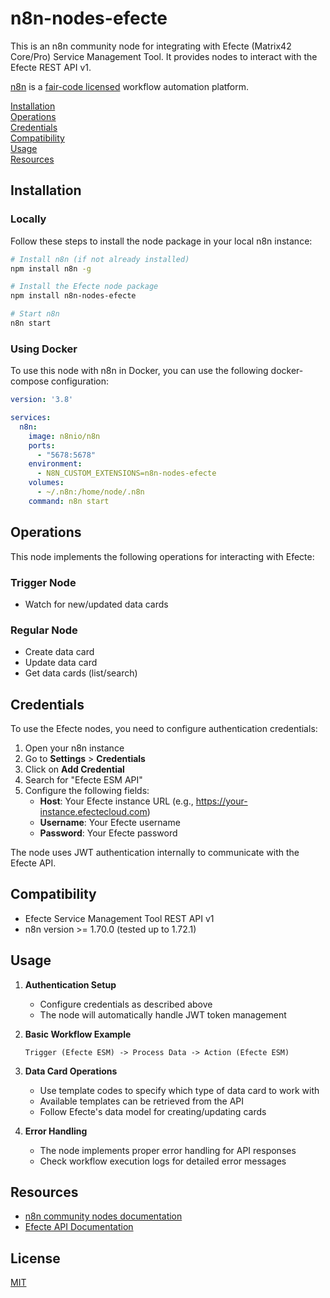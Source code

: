 # n8n-nodes-efecte

This is an n8n community node for integrating with Efecte (Matrix42 Core/Pro) Service Management Tool. It provides nodes to interact with the Efecte REST API v1.

[n8n](https://n8n.io/) is a [fair-code licensed](https://docs.n8n.io/reference/license/) workflow automation platform.

[Installation](#installation)  
[Operations](#operations)  
[Credentials](#credentials)  
[Compatibility](#compatibility)  
[Usage](#usage)  
[Resources](#resources)  

## Installation

### Locally

Follow these steps to install the node package in your local n8n instance:

```bash
# Install n8n (if not already installed)
npm install n8n -g

# Install the Efecte node package
npm install n8n-nodes-efecte

# Start n8n
n8n start
```

### Using Docker

To use this node with n8n in Docker, you can use the following docker-compose configuration:

```yaml
version: '3.8'

services:
  n8n:
    image: n8nio/n8n
    ports:
      - "5678:5678"
    environment:
      - N8N_CUSTOM_EXTENSIONS=n8n-nodes-efecte
    volumes:
      - ~/.n8n:/home/node/.n8n
    command: n8n start
```

## Operations

This node implements the following operations for interacting with Efecte:

### Trigger Node
- Watch for new/updated data cards

### Regular Node
- Create data card
- Update data card
- Get data cards (list/search)

## Credentials

To use the Efecte nodes, you need to configure authentication credentials:

1. Open your n8n instance
2. Go to **Settings** > **Credentials**
3. Click on **Add Credential**
4. Search for "Efecte ESM API"
5. Configure the following fields:
   - **Host**: Your Efecte instance URL (e.g., https://your-instance.efectecloud.com)
   - **Username**: Your Efecte username
   - **Password**: Your Efecte password

The node uses JWT authentication internally to communicate with the Efecte API.

## Compatibility

- Efecte Service Management Tool REST API v1
- n8n version >= 1.70.0 (tested up to 1.72.1)

## Usage

1. **Authentication Setup**
   - Configure credentials as described above
   - The node will automatically handle JWT token management

2. **Basic Workflow Example**
   ```
   Trigger (Efecte ESM) -> Process Data -> Action (Efecte ESM)
   ```

3. **Data Card Operations**
   - Use template codes to specify which type of data card to work with
   - Available templates can be retrieved from the API
   - Follow Efecte's data model for creating/updating cards

4. **Error Handling**
   - The node implements proper error handling for API responses
   - Check workflow execution logs for detailed error messages

## Resources

* [n8n community nodes documentation](https://docs.n8n.io/integrations/community-nodes/)
* [Efecte API Documentation](https://docs.efecte.com/other-technical-esm-documentation/esm-rest-api-overview)

## License

[MIT](LICENSE.md)


